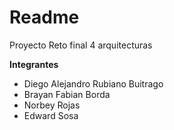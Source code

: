 # Readme
Proyecto 
Reto final
4 arquitecturas

**Integrantes**

+ Diego Alejandro Rubiano Buitrago
+ Brayan Fabian Borda
+ Norbey Rojas
+ Edward Sosa
